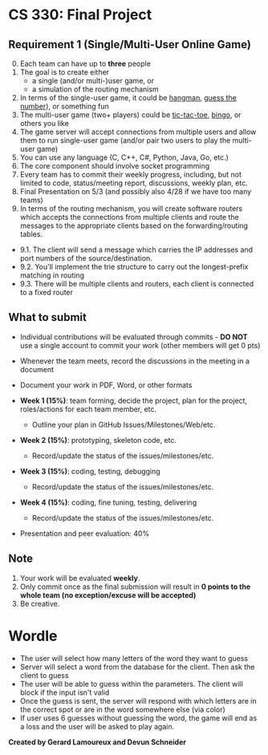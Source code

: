 # CS 330: Final Project


## Requirement 1 (Single/Multi-User Online Game)

0. Each team can have up to **three** people
1. The goal is to create either
   * a single (and/or multi-)user game, or 
   * a simulation of the routing mechanism
2. In terms of the single-user game, it could be [hangman](https://en.wikipedia.org/wiki/Hangman_(game)), [guess the number](https://www.goobix.com/games/guess-the-number/)), or something fun
3. The multi-user game (two+ players) could be [tic-tac-toe](https://playtictactoe.org/), [bingo](https://en.wikipedia.org/wiki/Bingo_(American_version)), or others you like
4. The game server will accept connections from multiple users and allow them to run single-user game (and/or pair two users to play the multi-user game)
5. You can use any language (C, C++, C#, Python, Java, Go, etc.)
6. The core component should involve socket programming
7. Every team has to commit their weekly progress, including, but not limited to code, status/meeting report, discussions, weekly plan, etc.
8. Final Presentation on 5/3 (and possibly also 4/28 if we have too many teams)
9. In terms of the routing mechanism, you will create software routers which accepts the connections from multiple clients and route the messages to the appropriate clients based on the forwarding/routing tables.
  * 9.1. The client will send a message which carries the IP addresses and port numbers of the source/destination.
  * 9.2. You'll implement the trie structure to carry out the longest-prefix matching in routing
  * 9.3. There will be multiple clients and routers, each client is connected to a fixed router

## What to submit

  * Individual contributions will be evaluated through commits - **DO NOT** use a single account to commit your work (other members will get 0 pts)
  * Whenever the team meets, record the discussions in the meeting in a document
  * Document your work in PDF, Word, or other formats

* **Week 1 (15%)**: team forming, decide the project, plan for the project, roles/actions for each team member, etc.
  * Outline your plan in GitHub Issues/Milestones/Web/etc.
* **Week 2 (15%)**: prototyping, skeleton code, etc.
  * Record/update the status of the issues/milestones/etc.
* **Week 3 (15%)**: coding, testing, debugging
  * Record/update the status of the issues/milestones/etc.
* **Week 4 (15%)**: coding, fine tuning, testing, delivering
  * Record/update the status of the issues/milestones/etc.
* Presentation and peer evaluation: 40%

## Note

1. Your work will be evaluated **weekly**.
2. Only commit once as the final submission will result in **0 points to the whole team (no exception/excuse will be accepted)**
3. Be creative.

# Wordle
  * The user will select how many letters of the word they want to guess
  * Server will select a word from the database for the client. Then ask the client to guess
  * The user will be able to guess within the parameters. The client will block if the input isn't valid
  * Once the guess is sent, the server will respond with which letters are in the correct spot or are in the word somewhere else (via color)
  * If user uses 6 guesses without guessing the word, the game will end as a loss and the user will be asked to play again.

**Created by Gerard Lamoureux and Devun Schneider**
